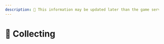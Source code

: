```yaml
---
description: 🛑 This information may be updated later than the game server data.
---
```


# 🍎 Collecting

